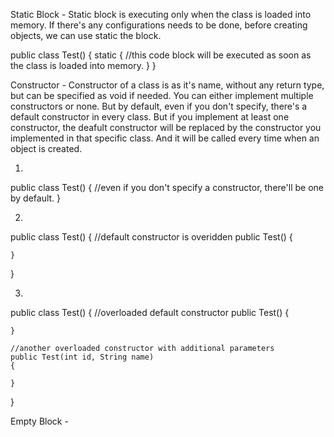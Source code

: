 
Static Block - Static block is executing only when the class is loaded into memory. If there's any configurations needs to be done, before creating objects, we can use static the block.

public class Test()
{
    static
    {
        //this code block will be executed as soon as the class is loaded into memory.
    }
}

Constructor - Constructor of a class is as it's name, without any return type, but can be specified as void if needed. You can either implement multiple constructors or none.
But by default, even if you don't specify, there's a default constructor in every class. But if you implement at least one constructor, the deafult constructor will be replaced by the constructor you implemented in that specific class. And it will be called every time when an object is created.

1)
public class Test()
{
    //even if you don't specify a constructor, there'll be one by default.
}

2)
public class Test()
{
    //default constructor is overidden
    public Test()
    {
    
    }
}

3)
public class Test()
{
    //overloaded default constructor
    public Test()
    {
    
    }
    
    //another overloaded constructor with additional parameters 
    public Test(int id, String name)
    {
    
    }
}


Empty Block - 






